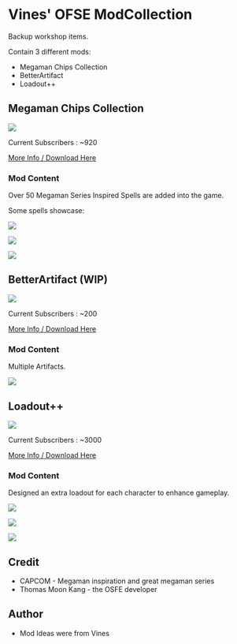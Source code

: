 # Vines' OFSE ModCollection
Backup workshop items.

Contain 3 different mods:

* Megaman Chips Collection
* BetterArtifact
* Loadout++





## Megaman Chips Collection

![](https://steamuserimages-a.akamaihd.net/ugc/1007061608878066881/979025F413F17283D8801C333E58BA1715B8DEDA/?imw=268&imh=268&ima=fit&impolicy=Letterbox&imcolor=%23000000&letterbox=true)

Current Subscribers : ~920

[More Info / Download Here](https://steamcommunity.com/sharedfiles/filedetails/?id=2040863459)



### Mod Content

Over 50 Megaman Series Inspired Spells are added into the game.



Some spells showcase:

![](https://steamuserimages-a.akamaihd.net/ugc/1007061608882602448/626EE87BEC21754B213BE38761400F3A115E8BB2/?imw=637&imh=358&ima=fit&impolicy=Letterbox&imcolor=%23000000&letterbox=true)

![](https://steamuserimages-a.akamaihd.net/ugc/1007061608885263207/743F1773EF97F8F307773559151CB0366167A0BA/?imw=637&imh=358&ima=fit&impolicy=Letterbox&imcolor=%23000000&letterbox=true)

![](https://steamuserimages-a.akamaihd.net/ugc/1007061608885264283/7D408D9FC7229F3AD6715821307A367E4430297B/?imw=637&imh=358&ima=fit&impolicy=Letterbox&imcolor=%23000000&letterbox=true)







## BetterArtifact (WIP)

![](https://steamuserimages-a.akamaihd.net/ugc/1007061608877945628/A5C8DC1FCAE24643FE9EA19B509EFBF4EFE7F9E7/?imw=268&imh=268&ima=fit&impolicy=Letterbox&imcolor=%23000000&letterbox=true)

Current Subscribers : ~200

[More Info / Download Here](https://steamcommunity.com/sharedfiles/filedetails/?id=2039525141)



### Mod Content

Multiple Artifacts.

![](https://steamuserimages-a.akamaihd.net/ugc/1007061608877963098/EB54A5BFE8B0C76D91C969EE9D56390491EB1FE5/?imw=637&imh=358&ima=fit&impolicy=Letterbox&imcolor=%23000000&letterbox=true)







## Loadout++

![](https://steamuserimages-a.akamaihd.net/ugc/1007059374092758164/84658BD70EE27DD3914C86995CFBD7736622CB37/?imw=268&imh=268&ima=fit&impolicy=Letterbox&imcolor=%23000000&letterbox=true)

Current Subscribers : ~3000

[More Info / Download Here](https://steamcommunity.com/sharedfiles/filedetails/?id=2039428448)



### Mod Content

Designed an extra loadout for each character to enhance gameplay.

![](https://steamuserimages-a.akamaihd.net/ugc/1011562300639183627/CD4D60E1ECAE17CFC8D321135949A7F9C4BC0F10/?imw=637&imh=358&ima=fit&impolicy=Letterbox&imcolor=%23000000&letterbox=true)

![](https://steamuserimages-a.akamaihd.net/ugc/1007059430920950368/1C451FFE37F3758BD1C4E5DA1AD2F70284E19F9A/?imw=637&imh=358&ima=fit&impolicy=Letterbox&imcolor=%23000000&letterbox=true)

![](https://steamuserimages-a.akamaihd.net/ugc/1007059430920949937/8C8C47E83B1511D789FD14DFEFA7011A06487733/?imw=637&imh=358&ima=fit&impolicy=Letterbox&imcolor=%23000000&letterbox=true)





## Credit

- CAPCOM - Megaman inspiration and great megaman series
- Thomas Moon Kang - the OSFE developer



## Author

* Mod Ideas were from Vines

